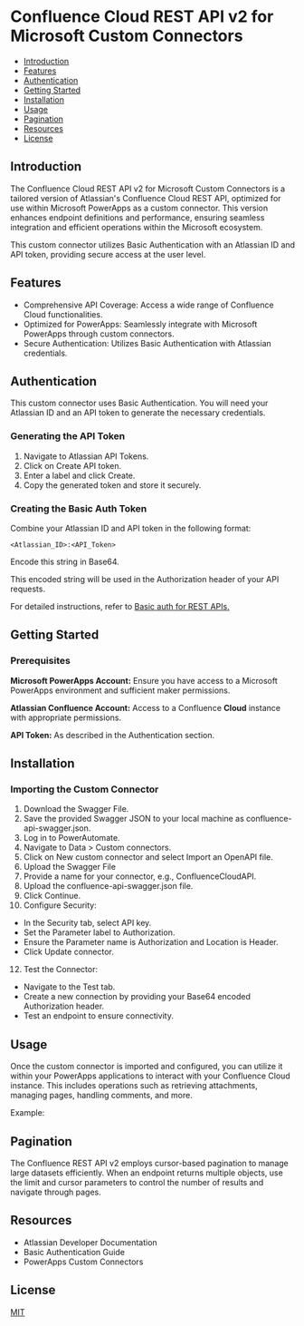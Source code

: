 # Confluence Cloud REST API v2 for Microsoft Custom Connectors

- [Introduction](#introduction)
- [Features](#features)
- [Authentication](#authentication)
- [Getting Started](#gettingstarted)
- [Installation](#installation)
- [Usage](#usage)
- [Pagination](#pagination)
- [Resources](#resources)
- [License](#license)


## Introduction
The Confluence Cloud REST API v2 for Microsoft Custom Connectors is a tailored version of Atlassian's Confluence Cloud REST API, optimized for use within Microsoft PowerApps as a custom connector. This version enhances endpoint definitions and performance, ensuring seamless integration and efficient operations within the Microsoft ecosystem.

This custom connector utilizes Basic Authentication with an Atlassian ID and API token, providing secure access at the user level.

## Features
- Comprehensive API Coverage: Access a wide range of Confluence Cloud functionalities.
- Optimized for PowerApps: Seamlessly integrate with Microsoft PowerApps through custom connectors.
- Secure Authentication: Utilizes Basic Authentication with Atlassian credentials.

## Authentication

This custom connector uses Basic Authentication. You will need your Atlassian ID and an API token to generate the necessary credentials.

### Generating the API Token
1. Navigate to Atlassian API Tokens.
2. Click on Create API token.
3. Enter a label and click Create.
4. Copy the generated token and store it securely.

### Creating the Basic Auth Token

Combine your Atlassian ID and API token in the following format:

```
<Atlassian_ID>:<API_Token>
``` 
Encode this string in Base64. 

This encoded string will be used in the Authorization header of your API requests.

For detailed instructions, refer to [Basic auth for REST APIs.](https://developer.atlassian.com/cloud/confluence/basic-auth-for-rest-apis/) 

## Getting Started
### Prerequisites
**Microsoft PowerApps Account:** Ensure you have access to a Microsoft PowerApps environment and sufficient maker permissions.

**Atlassian Confluence Account:** Access to a Confluence **Cloud** instance with appropriate permissions.

**API Token:** As described in the Authentication section.

## Installation

### Importing the Custom Connector

1. Download the Swagger File.
2. Save the provided Swagger JSON to your local machine as confluence-api-swagger.json.
4. Log in to PowerAutomate.
5. Navigate to Data > Custom connectors.
6. Click on New custom connector and select Import an OpenAPI file.
7. Upload the Swagger File
8. Provide a name for your connector, e.g., ConfluenceCloudAPI.
9. Upload the confluence-api-swagger.json file.
10. Click Continue.
11. Configure Security:

   - In the Security tab, select API key.
   - Set the Parameter label to Authorization.
   - Ensure the Parameter name is Authorization and Location is Header.
   - Click Update connector.

12. Test the Connector:

   - Navigate to the Test tab.
   - Create a new connection by providing your Base64 encoded Authorization header.
   - Test an endpoint to ensure connectivity.

## Usage
Once the custom connector is imported and configured, you can utilize it within your PowerApps applications to interact with your Confluence Cloud instance. This includes operations such as retrieving attachments, managing pages, handling comments, and more.

Example: **<TBC>**

## Pagination
The Confluence REST API v2 employs cursor-based pagination to manage large datasets efficiently. When an endpoint returns multiple objects, use the limit and cursor parameters to control the number of results and navigate through pages.


## Resources
- Atlassian Developer Documentation
- Basic Authentication Guide
- PowerApps Custom Connectors

## License
[MIT](https://choosealicense.com/licenses/mit/)